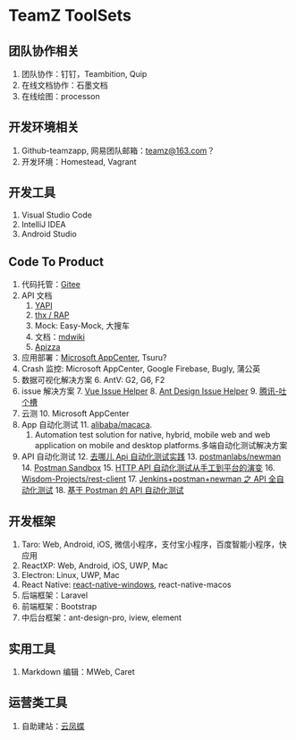 # TeamZ ToolSets

## 团队协作相关

1. 团队协作：钉钉，Teambition, Quip
2. 在线文档协作：石墨文档
3. 在线绘图：processon

## 开发环境相关

1. Github-teamzapp, 网易团队邮箱：teamz@163.com？
2. 开发环境：Homestead, Vagrant

## 开发工具

1. Visual Studio Code
2. IntelliJ IDEA
3. Android Studio

## Code To Product

1. 代码托管：[Gitee](https://gitee.com)
2. API 文档
   1. [YAPI](http://yapi.demo.qunar.com/)
   2. [thx / RAP](https://github.com/thx/RAP)
   3. Mock: Easy-Mock, 大搜车
   4. 文档：[mdwiki](https://www.mdwiki.info)
   5. [Apizza](https://apizza.net/)
3. 应用部署：[Microsoft AppCenter](https://appcenter.ms/), Tsuru?
4. Crash 监控: Microsoft AppCenter, Google Firebase, Bugly, 蒲公英
5. 数据可视化解决方案
   6. AntV: G2, G6, F2
6. issue 解决方案
   7. [Vue Issue Helper](https://zhuanlan.zhihu.com/p/32709149?refer=official-site)
   8. [Ant Design Issue Helper](https://new-issue.ant.design/)
   9. [腾讯-吐个槽](https://tucao.qq.com/)
7. 云测
   10. Microsoft AppCenter
8. App 自动化测试
   11. [alibaba/macaca](https://github.com/alibaba/macaca).
   1. Automation test solution for native, hybrid, mobile web and web application on mobile and desktop platforms.多端自动化测试解决方案
9. API 自动化测试
   12. [去哪儿 Api 自动化测试实践](https://juejin.im/post/5a388892f265da430e4f4681)
   13. [postmanlabs/newman](https://github.com/postmanlabs/newman)
   14. [Postman Sandbox](https://www.getpostman.com/docs/v6/postman/scripts/postman_sandbox)
   15. [HTTP API 自动化测试从手工到平台的演变](http://www.infoq.com/cn/articles/http-api-automated-test-from-manual-to-platform)
   16. [Wisdom-Projects/rest-client](https://github.com/Wisdom-Projects/rest-client)
   17. [Jenkins+postman+newman 之 API 全自动化测试](https://juejin.im/entry/578ecaa879bc44005fff39af)
   18. [基于 Postman 的 API 自动化测试](https://segmentfault.com/a/1190000005055899)

## 开发框架

1.  Taro: Web, Android, iOS, 微信小程序，支付宝小程序，百度智能小程序，快应用
2.  ReactXP: Web, Android, iOS, UWP, Mac
3.  Electron: Linux, UWP, Mac
4.  React Native: [react-native-windows](https://github.com/Microsoft/react-native-windows), react-native-macos
5.  后端框架：Laravel
6.  前端框架：Bootstrap
7.  中后台框架：ant-design-pro, iview, element

## 实用工具

1. Markdown 编辑：MWeb, Caret

## 运营类工具

1.  自助建站：[云凤蝶](https://www.yunfengdie.com/)
